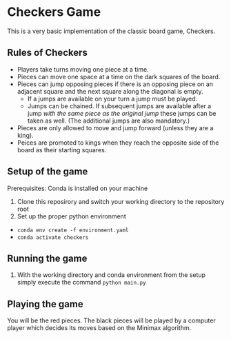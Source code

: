 # Checkers Game

This is a very basic implementation of the classic board game, Checkers.

## Rules of Checkers
- Players take turns moving one piece at a time.
- Pieces can move one space at a time on the dark squares of the board.
- Pieces can jump opposing pieces if there is an opposing piece on an adjacent square and the next square along the diagonal is empty.
    - If a jumps are available on your turn a jump must be played.
    - Jumps can be chained. If subsequent jumps are available after a jump _with the same piece as the original jump_ these jumps can be taken as well. (The additional jumps are also mandatory.)
- Pieces are only allowed to move and jump forward (unless they are a king).
- Peices are promoted to kings when they reach the opposite side of the board as their starting squares.

## Setup of the game

Prerequisites: Conda is installed on your machine

1. Clone this reposirory and switch your working directory to the repository root
2. Set up the proper python environment
  - `conda env create -f environment.yaml`
  - `conda activate checkers`

## Running the game
1. With the working directory and conda environment from the setup simply execute the command `python main.py`

## Playing the game

You will be the red pieces. The black pieces will be played by a computer player which decides its moves based on the Minimax algorithm.